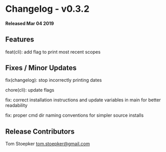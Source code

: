 # Changelog - v0.3.2
#### Released Mar 04 2019


## Features

feat(cli): add flag to print most recent scopes



## Fixes / Minor Updates

fix(changelog): stop incorrectly printing dates

chore(cli): update flags

fix: correct installation instructions and update variables in main for better readability

fix: proper cmd dir naming conventions for simpler source installs


## Release Contributors

Tom Stoepker <tom.stoepker@gmail.com>
